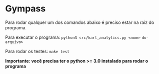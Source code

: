 # Gympass

Para rodar qualquer um dos comandos abaixo é preciso estar na raiz do programa. 

Para executar o programa:
`python3 src/kart_analytics.py <nome-do-arquivo>`

Para rodar os testes:
`make test`

**Importante: você precisa ter o python >= 3.0 instalado para rodar o programa**
